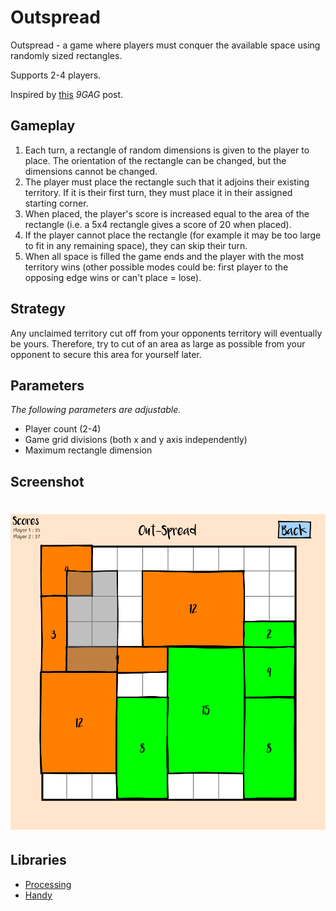 # Outspread
Outspread - a game where players must conquer the available space using randomly sized rectangles. 

Supports 2-4 players.

Inspired by [this](https://9gag.com/gag/aGZRpDG/) *9GAG* post.

## Gameplay
1. Each turn, a rectangle of random dimensions is given to the player to place. The orientation of the rectangle can be changed, but the dimensions cannot be changed.
2. The player must place the rectangle such that it adjoins their existing territory. If it is their first turn, they must place it in their assigned starting corner.
3. When placed, the player's score is increased equal to the area of the rectangle (i.e. a 5x4 rectangle gives a score of 20 when placed).
3. If the player cannot place the rectangle (for example it may be too large to fit in any remaining space), they can skip their turn.
4. When all space is filled the game ends and the player with the most territory wins (other possible modes could be: first player to the opposing edge wins or can't place = lose).

## Strategy
Any unclaimed territory cut off from your opponents territory will eventually be yours. Therefore, try to cut of an area as large as possible from your opponent to secure this area for yourself later.

## Parameters
*The following parameters are adjustable.*
- Player count (2-4)
- Game grid divisions (both x and y axis independently)
- Maximum rectangle dimension

## Screenshot

<h1 align="center">
<img src="/assets/screenshot1.PNG"/>
</h1>

## Libraries
- [Processing](https://processing.org)
- [Handy](https://www.gicentre.net/handy)
